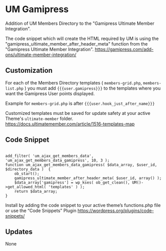 # UM Gamipress
Addition of UM Members Directory to the "Gamipress Ultimate Member Integration".

The code snippet which will create the HTML required by UM is using the "gamipress_ultimate_member_after_header_meta" function from the "Gamipress Ultimate Member Integration".
https://gamipress.com/add-ons/ultimate-member-integration/

## Customization
For each of the Members Directory templates ( `members-grid.php`, `members-list.php` ) you must add `{{{user.gamipress}}}` to the templates where you want the Gamipress User points displayed.
 
Example for `members-grid.php` is after `{{{user.hook_just_after_name}}}`

Customized templates must be saved for update safety at your active Theme's `ultimate-member` folder.
https://docs.ultimatemember.com/article/1516-templates-map

## Code Snippet

<code>
add_filter( 'um_ajax_get_members_data', 'um_ajax_get_members_data_gamipress', 10, 3 );
function um_ajax_get_members_data_gamipress( $data_array, $user_id, $directory_data )  {
    ob_start();
    gamipress_ultimate_member_after_header_meta( $user_id, array() );
    $data_array['gamipress'] = wp_kses( ob_get_clean(), UM()->get_allowed_html( 'templates' ) );
    return $data_array;
}
</code>


Install by adding the code snippet to your active theme’s functions.php file or use the “Code Snippets” Plugin https://wordpress.org/plugins/code-snippets/

## Updates
None
